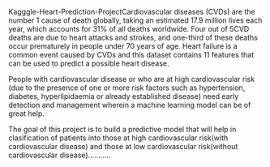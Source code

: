 Kagggle-Heart-Prediction-ProjectCardiovascular diseases (CVDs) are the number 1 cause of death globally, taking an estimated 17.9 million lives each year, which accounts for 31% of all deaths worldwide. Four out of 5CVD deaths are due to heart attacks and strokes, and one-third of these deaths occur prematurely in people under 70 years of age. Heart failure is a common event caused by CVDs and this dataset contains 11 features that can be used to predict a possible heart disease.

People with cardiovascular disease or who are at high cardiovascular risk (due to the presence of one or more risk factors such as hypertension, diabetes, hyperlipidaemia or already established disease) need early detection and management wherein a machine learning model can be of great help.

The goal of this project is to build a predictive model that will help in clasification of patients into those at high cardiovascular risk(with cardiovascular disease) and those at low cardiovascular risk(without cardiovascular disease)...........
